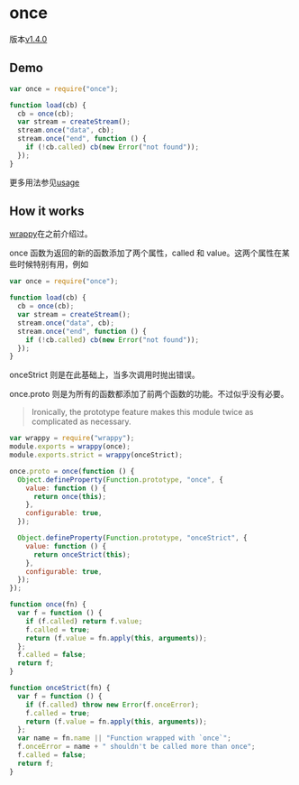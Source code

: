 # once

版本[v1.4.0](https://github.com/isaacs/once/tree/v1.4.0)

## Demo

```js
var once = require("once");

function load(cb) {
  cb = once(cb);
  var stream = createStream();
  stream.once("data", cb);
  stream.once("end", function () {
    if (!cb.called) cb(new Error("not found"));
  });
}
```

更多用法参见[usage](https://github.com/isaacs/once#usage)

## How it works

[wrappy](./wrappy.md)在之前介绍过。

once 函数为返回的新的函数添加了两个属性，called 和 value。这两个属性在某些时候特别有用，例如

```js
var once = require("once");

function load(cb) {
  cb = once(cb);
  var stream = createStream();
  stream.once("data", cb);
  stream.once("end", function () {
    if (!cb.called) cb(new Error("not found"));
  });
}
```

onceStrict 则是在此基础上，当多次调用时抛出错误。

once.proto 则是为所有的函数都添加了前两个函数的功能。不过似乎没有必要。

> Ironically, the prototype feature makes this module twice as
> complicated as necessary.

```js
var wrappy = require("wrappy");
module.exports = wrappy(once);
module.exports.strict = wrappy(onceStrict);

once.proto = once(function () {
  Object.defineProperty(Function.prototype, "once", {
    value: function () {
      return once(this);
    },
    configurable: true,
  });

  Object.defineProperty(Function.prototype, "onceStrict", {
    value: function () {
      return onceStrict(this);
    },
    configurable: true,
  });
});

function once(fn) {
  var f = function () {
    if (f.called) return f.value;
    f.called = true;
    return (f.value = fn.apply(this, arguments));
  };
  f.called = false;
  return f;
}

function onceStrict(fn) {
  var f = function () {
    if (f.called) throw new Error(f.onceError);
    f.called = true;
    return (f.value = fn.apply(this, arguments));
  };
  var name = fn.name || "Function wrapped with `once`";
  f.onceError = name + " shouldn't be called more than once";
  f.called = false;
  return f;
}
```

